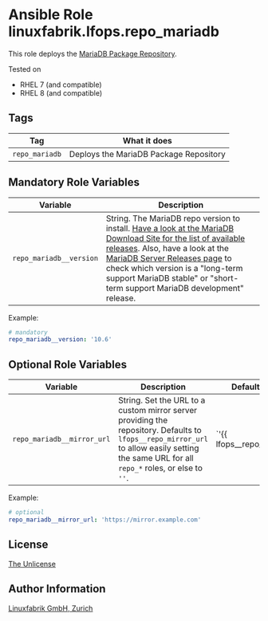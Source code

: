 # Ansible Role linuxfabrik.lfops.repo_mariadb

This role deploys the [MariaDB Package Repository](https://mariadb.com/kb/en/mariadb-package-repository-setup-and-usage/).

Tested on

* RHEL 7 (and compatible)
* RHEL 8 (and compatible)


## Tags

| Tag            | What it does                           |
| ---            | ------------                           |
| `repo_mariadb` | Deploys the MariaDB Package Repository |


## Mandatory Role Variables

| Variable | Description |
| -------- | ----------- |
| `repo_mariadb__version` | String. The MariaDB repo version to install. [Have a look at the MariaDB Download Site for the list of available releases](https://mariadb.org/download/?t=mariadb&p=mariadb&os=Linux&cpu=x86_64). Also, have a look at the [MariaDB Server Releases page](https://mariadb.com/kb/en/mariadb-server-release-dates/) to check which version is a "long-term support MariaDB stable" or "short-term support MariaDB development" release. |

Example:
```yaml
# mandatory
repo_mariadb__version: '10.6'
```


## Optional Role Variables

| Variable | Description | Default Value |
| -------- | ----------- | ------------- |
| `repo_mariadb__mirror_url` | String. Set the URL to a custom mirror server providing the repository. Defaults to `lfops__repo_mirror_url` to allow easily setting the same URL for all `repo_*` roles, or else to `''`. | `'{{ lfops__repo_mirror_url | default("") }}'` |

Example:
```yaml
# optional
repo_mariadb__mirror_url: 'https://mirror.example.com'
```


## License

[The Unlicense](https://unlicense.org/)


## Author Information

[Linuxfabrik GmbH, Zurich](https://www.linuxfabrik.ch)
